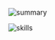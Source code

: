 ![summary](https://cr-ss-service.azurewebsites.net/api/ScreenShot?widget=summary&username=haris87)

![skills](https://cr-skills-chart-widget.azurewebsites.net/api/api?username=haris87)
<!---
Haris87/Haris87 is a ✨ special ✨ repository because its `README.md` (this file) appears on your GitHub profile.
You can click the Preview link to take a look at your changes.
--->
